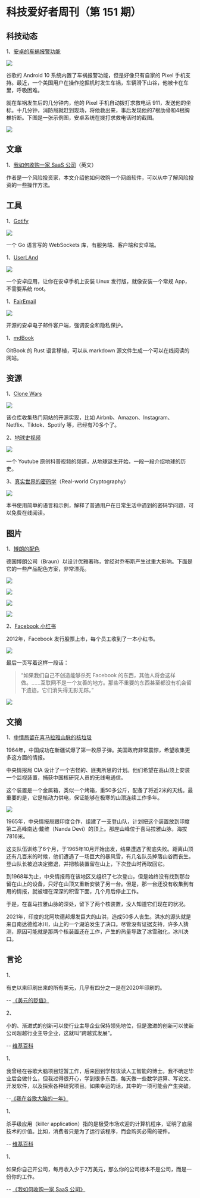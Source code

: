# 科技爱好者周刊（第 151 期）

## 科技动态

1、[安卓的车祸报警功能](https://www.reddit.com/r/GooglePixel/comments/lq3k0a/car_crash_detection_saved_me_hours_of_suffering/)

![](https://cdn.beekka.com/blogimg/asset/202103/bg2021030801.jpg)

谷歌的 Android 10 系统内置了车祸报警功能，但是好像只有自家的 Pixel 手机支持。最近，一个美国用户在操作挖掘机时发生车祸，车辆滑下山谷，他被卡在车里，呼吸困难。

就在车祸发生后的几分钟内，他的 Pixel 手机自动拨打求救电话 911，发送他的坐标。十几分钟，消防局就赶到现场，将他救出来，事后发现他的7根肋骨和4根胸椎折断。下图是一张示例图，安卓系统在拨打求救电话时的截图。

![](https://cdn.beekka.com/blogimg/asset/202103/bg2021030802.jpg)

## 文章

1、[我如何收购一家 SaaS 公司](https://every.to/superorganizers/how-i-bought-a-business-for-0)（英文）

作者是一个风险投资家，本文介绍他如何收购一个网络软件，可以从中了解风险投资的一些操作方法。

## 工具

1、[Gotify](https://gotify.net/)

![](https://cdn.beekka.com/blogimg/asset/202103/bg2021031001.jpg)

一个 Go 语言写的 WebSockets 库，有服务端、客户端和安卓端。

1、[UserLAnd](https://github.com/CypherpunkArmory/UserLAnd)

![](https://cdn.beekka.com/blogimg/asset/202103/bg2021031002.jpg)

一个安卓应用，让你在安卓手机上安装 Linux 发行版，就像安装一个常规 App，不需要系统 root。

1、[FairEmail](https://email.faircode.eu/)

![](https://cdn.beekka.com/blogimg/asset/202103/bg2021030901.jpg)

开源的安卓电子邮件客户端，强调安全和隐私保护。

1、[mdBook](https://github.com/rust-lang/mdBook)

GitBook 的 Rust 语言移植，可以从 markdown 源文件生成一个可以在线阅读的网站。

## 资源

1、[Clone Wars](https://github.com/GorvGoyl/Clone-Wars)

![](https://cdn.beekka.com/blogimg/asset/202103/bg2021031003.jpg)

该仓库收集热门网站的开源实现，比如 Airbnb、Amazon、Instagram、Netflix、Tiktok、Spotify 等，已经有70多个了。

2、[地球史视频](https://www.youtube.com/c/HistoryoftheEarth/videos)

![](https://cdn.beekka.com/blogimg/asset/202103/bg2021030805.jpg)

一个 Youtube 原创科普视频的频道，从地球诞生开始，一段一段介绍地球的历史。

3、[真实世界的密码学](https://www.manning.com/books/real-world-cryptography)（Real-world Cryptography）

![](https://cdn.beekka.com/blogimg/asset/202103/bg2021030803.jpg)

本书使用简单的语言和示例，解释了普通用户在日常生活中遇到的密码学问题，可以免费在线阅读。

## 图片

1、[博朗的配色](http://blog.presentandcorrect.com/rams-palettes)

德国博朗公司（Braun）以设计优雅著称，曾经对乔布斯产生过重大影响。下面是它的一些产品配色方案，非常漂亮。

![](https://cdn.beekka.com/blogimg/asset/202103/bg2021030301.jpg)

![](https://cdn.beekka.com/blogimg/asset/202103/bg2021030302.jpg)

![](https://cdn.beekka.com/blogimg/asset/202103/bg2021030303.jpg)

![](https://cdn.beekka.com/blogimg/asset/202103/bg2021030304.jpg)

2、[Facebook 小红书](https://twitter.com/antoniogm/status/1365795467376824320)

2012年，Facebook 发行股票上市，每个员工收到了一本小红书。

![](https://cdn.beekka.com/blogimg/asset/202103/bg2021030311.jpg)

最后一页写着这样一段话：

> “如果我们自己不创造能够杀死 Facebook 的东西，其他人将会这样做。……互联网不是一个友善的地方。那些不重要的东西甚至都没有机会留下遗迹。它们消失得无影无踪。”

![](https://cdn.beekka.com/blogimg/asset/202103/bg2021030312.jpg)

## 文摘

1、[中情局留在喜马拉雅山脉的核垃圾](https://defector.com/cia-climbers-cold-war-nanda-devi-nuclear-device/)

1964年，中国成功在新疆试爆了第一枚原子弹。美国政府非常震惊，希望收集更多这方面的情报。

中央情报局 CIA 设计了一个古怪的、匪夷所思的计划。他们希望在高山顶上安装一个监视装置，捕获中国核研究人员的无线电通信。

这个装置是一个金属箱，类似一个烤箱，重50多公斤，配备了将近2米的天线。最重要的是，它是核动力供电，保证能够在极寒的山顶连续工作多年。

![](https://cdn.beekka.com/blogimg/asset/202103/bg2021030203.jpg)

1965年，中央情报局跟印度合作，组建了一支登山队，计划把这个装置放到印度第二高峰南达·戴维（Nanda Devi）的顶上。那座山峰位于喜马拉雅山脉，海拔7816米。

这支队伍训练了6个月，于1965年10月开始出发，结果遭遇了彻底失败。距离山顶还有几百米的时候，他们遭遇了一场巨大的暴风雪，有几名队员掉落山谷而丧生。登山队长被迫决定撤退，并把核装置留在山上，下次登山时再取回它。

到1968年为止，中央情报局在该地区又组织了七次登山，但是始终没有找到那台留在山上的设备，只好在山顶又重新安装了另一台。但是，那一台还没有收集到有用的情报，就被埋在深深的积雪下面，几个月后停止工作。

于是，在喜马拉雅山脉的深处，留下了两个核装置，没人知道它们现在的状况。

2021年，印度的北阿坎德邦爆发巨大的山洪，造成50多人丧生。洪水的源头就是来自南达德维冰川，山上的一个湖泊发生了决口。尽管没有证据支持，许多人猜测，原因可能就是那两个核装置还在工作，产生的热量导致了冰雪融化，冰川决口。

## 言论

1、

有史以来印刷出来的所有美元，几乎有四分之一是在2020年印刷的。

-- [《美元的贬值》](https://eriktorenberg.substack.com/p/the-devaluing-of-the-us-dollar)

2、

小的、渐进式的创新可以使行业主导企业保持领先地位，但是激进的创新可以使新公司超越行业主导企业，这就叫“跨越式发展”。

-- [维基百科](https://en.wikipedia.org/wiki/Leapfrogging)

1、

我曾经在谷歌大脑项目短暂工作，后来回到学校攻读人工智能的博士。我不确定毕业后会做什么，但我过得很开心，学到很多东西，每天做一些数学运算、写论文、开发软件，以及探索各种研究项目。如果幸运的话，其中的一项可能会产生突破。

--[《我在谷歌大脑的一年》](https://www.debugmind.com/2020/01/04/paths-to-the-future-a-year-at-google-brain/)

1、

杀手级应用（killer application）指的是极受市场欢迎的计算机程序，证明了底层技术的价值。比如，消费者只是为了运行该程序，而会购买必需的硬件。

-- [维基百科](https://en.wikipedia.org/wiki/Killer_application)

1、

如果你自己开公司，每月收入少于2万美元，那么你的公司根本不是公司，而是一份你的工作。

-- [《我如何收购一家 SaaS 公司》](https://every.to/superorganizers/how-i-bought-a-business-for-0)
